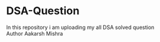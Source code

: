 # DSA-Question
In this repository i am uploading my all DSA solved question 
<br>
Author Aakarsh Mishra
